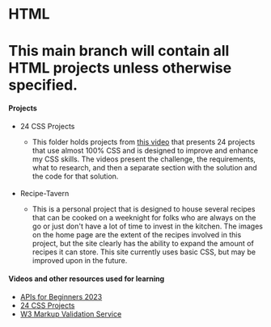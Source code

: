 # HTML
<h1>This main branch will contain all HTML projects unless otherwise specified.</h1>
<h4>Projects</h4>
<ul>
  <li>24 CSS Projects</li>
    <ul>
      <li>This folder holds projects from <a href="https://www.youtube.com/watch?v=TzuWIHGFKCQ">this video</a> that presents 24 projects that use almost 100% CSS and is designed to improve and enhance my CSS skills. The videos present the challenge, the requirements, what to research, and then a separate section with the solution and the code for that solution.</li>
    </ul><br>
    <li>Recipe-Tavern</li>
      <ul>
        <li>This is a personal project that is designed to house several recipes that can be cooked on a weeknight for folks who are always on the go or just don't have a lot of time to invest in the kitchen. The images on the home page are the extent of the recipes involved in this project, but the site clearly has the ability to expand the amount of recipes it can store. This site currently uses basic CSS, but may be improved upon in the future.</li>
      </ul>
</ul>
  <h4>Videos and other resources used for learning</h4>
  <ul>
    <li><a href="https://www.youtube.com/watch?v=WXsD0ZgxjRw">APIs for Beginners 2023</a></li>
    <li><a href="https://www.youtube.com/watch?v=TzuWIHGFKCQ">24 CSS Projects</a></li>
    <li><a href="https://validator.w3.org/">W3 Markup Validation Service</li> 
  </ul>
  

